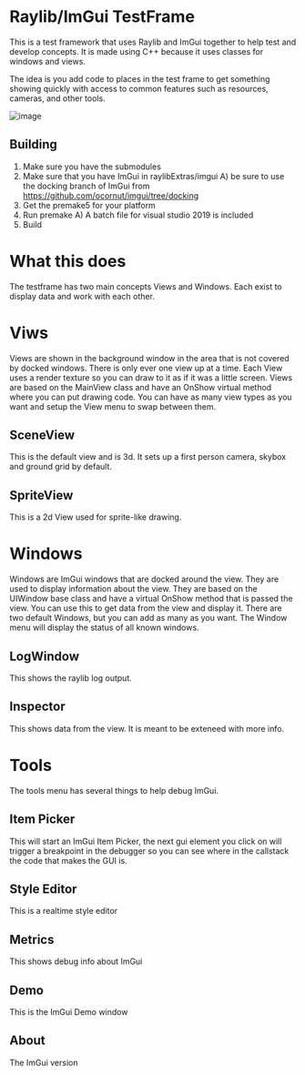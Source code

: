 # Raylib/ImGui TestFrame
This is a test framework that uses Raylib and ImGui together to help test and develop concepts.
It is made using C++ because it uses classes for windows and views.

The idea is you add code to places in the test frame to get something showing quickly with access to common features such as resources, cameras, and other tools.

![image](https://user-images.githubusercontent.com/322174/120928519-d02f7880-c699-11eb-9bb7-5a47564ca80d.png)

## Building

1) Make sure you have the submodules
2) Make sure that you have ImGui in raylibExtras/imgui
	A) be sure to use the docking branch of ImGui from https://github.com/ocornut/imgui/tree/docking
3) Get the premake5 for your platform
4) Run premake
	A) A batch file for visual studio 2019 is included
5) Build


# What this does
The testframe has two main concepts Views and Windows. Each exist to display data and work with each other.

# Viws
Views are shown in the background window in the area that is not covered by docked windows. There is only ever one view up at a time. Each View uses a render texture so you can draw to it as if it was a little screen. Views are based on the MainView class and have an OnShow virtual method where you can put drawing code. You can have as many view types as you want and setup the View menu to swap between them.

## SceneView
This is the default view and is 3d. It sets up a first person camera, skybox and ground grid by default.

## SpriteView
This is a 2d View used for sprite-like drawing.

# Windows
Windows are ImGui windows that are docked around the view. They are used to display information about the view. They are based on the UIWindow base class and have a virtual OnShow method that is passed the view. You can use this to get data from the view and display it. There are two default Windows, but you can add as many as you want. The Window menu will display the status of all known windows.

## LogWindow
This shows the raylib log output.

## Inspector
This shows data from the view. It is meant to be exteneed with more info.


# Tools
The tools menu has several things to help debug ImGui.

## Item Picker
This will start an ImGui Item Picker, the next gui element you click on will trigger a breakpoint in the debugger so you can see where in the callstack the code that makes the GUI is.

## Style Editor
This is a realtime style editor

## Metrics
This shows debug info about ImGui

## Demo
This is the ImGui Demo window

## About
The ImGui version
